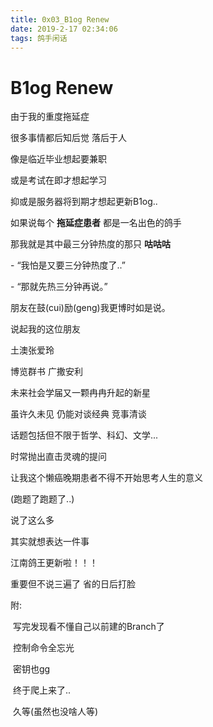 ```yaml
---
title: 0x03_B1og Renew
date: 2019-2-17 02:34:06
tags: 鸽手闲话
---
```

# B1og Renew

由于我的重度拖延症

很多事情都后知后觉 落后于人

像是临近毕业想起要兼职

或是考试在即才想起学习

抑或是服务器将到期才想起更新B1og..
<br />

如果说每个 **拖延症患者** 都是一名出色的鸽手

那我就是其中最三分钟热度的那只 __咕咕咕__
<br />

\- “我怕是又要三分钟热度了..”

\- “那就先热三分钟再说。”

朋友在鼓(cui)励(geng)我更博时如是说。
<br />



说起我的这位朋友 

土澳张爱玲 

博览群书 广撒安利

未来社会学届又一颗冉冉升起的新星

虽许久未见 仍能对谈经典 竞事清谈

话题包括但不限于哲学、科幻、文学...

时常抛出直击灵魂的提问 

让我这个懒癌晚期患者不得不开始思考人生的意义



(跑题了跑题了..)
<br />

说了这么多

其实就想表达一件事

江南鸽王更新啦！！！

重要但不说三遍了 省的日后打脸
<br />


附:

​	写完发现看不懂自己以前建的Branch了

​	控制命令全忘光

​	密钥也gg

​	终于爬上来了..

​        久等(虽然也没啥人等)




